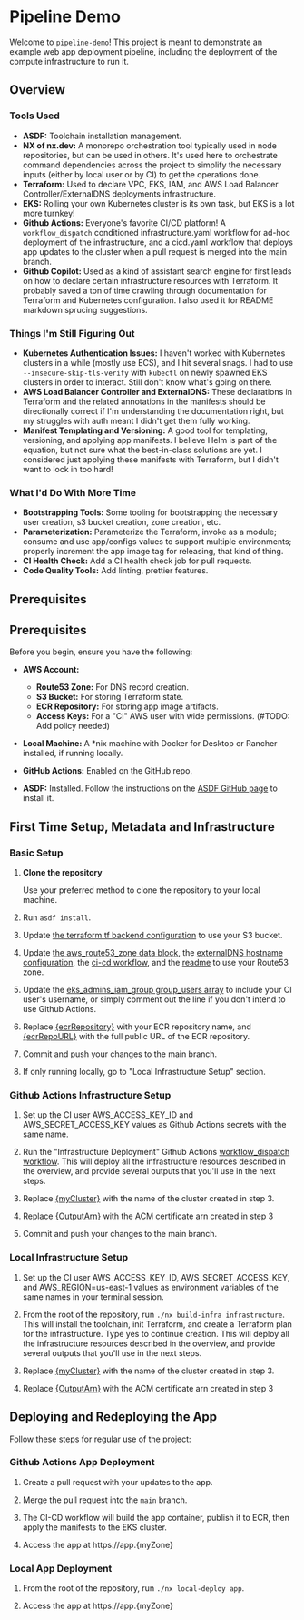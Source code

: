 # Pipeline Demo

Welcome to `pipeline-demo`! This project is meant to demonstrate an example web app deployment pipeline, including the deployment of the compute infrastructure to run it. 


## Overview

### Tools Used

- **ASDF:** Toolchain installation management.
- **NX of nx.dev:** A monorepo orchestration tool typically used in node repositories, but can be used in others. It's used here to orchestrate command dependencies across the project to simplify the necessary inputs (either by local user or by CI) to get the operations done.
- **Terraform:** Used to declare VPC, EKS, IAM, and AWS Load Balancer Controller/ExternalDNS deployments infrastructure.
- **EKS:** Rolling your own Kubernetes cluster is its own task, but EKS is a lot more turnkey!
- **Github Actions:** Everyone's favorite CI/CD platform! A `workflow_dispatch` conditioned infrastructure.yaml workflow for ad-hoc deployment of the infrastructure, and a cicd.yaml workflow that deploys app updates to the cluster when a pull request is merged into the main branch.
- **Github Copilot:** Used as a kind of assistant search engine for first leads on how to declare certain infrastructure resources with Terraform. It probably saved a ton of time crawling through documentation for Terraform and Kubernetes configuration. I also used it for README markdown sprucing suggestions.

### Things I'm Still Figuring Out

- **Kubernetes Authentication Issues:** I haven't worked with Kubernetes clusters in a while (mostly use ECS), and I hit several snags. I had to use `--insecure-skip-tls-verify` with `kubectl` on newly spawned EKS clusters in order to interact. Still don't know what's going on there.
- **AWS Load Balancer Controller and ExternalDNS:** These declarations in Terraform and the related annotations in the manifests should be directionally correct if I'm understanding the documentation right, but my struggles with auth meant I didn't get them fully working.
- **Manifest Templating and Versioning:** A good tool for templating, versioning, and applying app manifests. I believe Helm is part of the equation, but not sure what the best-in-class solutions are yet. I considered just applying these manifests with Terraform, but I didn't want to lock in too hard!

### What I'd Do With More Time

- **Bootstrapping Tools:** Some tooling for bootstrapping the necessary user creation, s3 bucket creation, zone creation, etc.
- **Parameterization:** Parameterize the Terraform, invoke as a module; consume and use app/configs values to support multiple environments; properly increment the app image tag for releasing, that kind of thing.
- **CI Health Check:** Add a CI health check job for pull requests.
- **Code Quality Tools:** Add linting, prettier features.


## Prerequisites

## Prerequisites

Before you begin, ensure you have the following:

- **AWS Account:** 
  - **Route53 Zone:** For DNS record creation.
  - **S3 Bucket:** For storing Terraform state.
  - **ECR Repository:** For storing app image artifacts.
  - **Access Keys:** For a "CI" AWS user with wide permissions. (#TODO: Add policy needed)

- **Local Machine:** A *nix machine with Docker for Desktop or Rancher installed, if running locally.

- **GitHub Actions:** Enabled on the GitHub repo.

- **ASDF:** Installed. Follow the instructions on the [ASDF GitHub page](https://github.com/asdf-vm/asdf) to install it.


## First Time Setup, Metadata and Infrastructure

### Basic Setup

1. **Clone the repository**

   Use your preferred method to clone the repository to your local machine.

2. Run `asdf install`.

3. Update [the terraform.tf backend configuration](./packages/infrastructure/terraform.tf#L6) to use your S3 bucket.

4. Update [the aws_route53_zone data block](./packages/infrastructure/ingress.tf#L101), the [externalDNS hostname configuration](./packages/manifests/ingress.yaml#L7), the [ci-cd workflow](./.github/workflows/ci-cd.yml#L42), and the [readme](./README.md#github-actions-app-deployment) to use your Route53 zone.

5. Update the [eks_admins_iam_group group_users array](./packages/infrastructure/main.tf#L206) to include your CI user's username, or simply comment out the line if you don't intend to use Github Actions. 

6. Replace [{ecrRepository}](./packages/app/project.json#L10) with your ECR repository name, and [{ecrRepoURL}](./packages/manifests/deployment.yaml#L17) with the full public URL of the ECR repository. 

7. Commit and push your changes to the main branch.

8. If only running locally, go to "Local Infrastructure Setup" section.


### Github Actions Infrastructure Setup

1. Set up the CI user AWS_ACCESS_KEY_ID and AWS_SECRET_ACCESS_KEY values as Github Actions secrets with the same name.

2. Run the "Infrastructure Deployment" Github Actions [workflow_dispatch workflow](https://docs.github.com/en/actions/using-workflows/manually-running-a-workflow). This will deploy all the infrastructure resources described in the overview, and provide several outputs that you'll use in the next steps. 

3. Replace [{myCluster}](./packages/manifests/project.json#L206) with the name of the cluster created in step 3. 

4. Replace [{OutputArn}](./packages/manifests/ingress.yaml#L6) with the ACM certificate arn created in step 3

5. Commit and push your changes to the main branch.

### Local Infrastructure Setup

1. Set up the CI user AWS_ACCESS_KEY_ID, AWS_SECRET_ACCESS_KEY, and AWS_REGION=us-east-1 values as environment variables of the same names in your terminal session. 

2. From the root of the repository, run `./nx build-infra infrastructure`. This will install the toolchain, init Terraform, and create a Terraform plan for the infrastructure. Type yes to continue creation. This will deploy all the infrastructure resources described in the overview, and provide several outputs that you'll use in the next steps. 

3. Replace [{myCluster}](./packages/manifests/project.json#L206) with the name of the cluster created in step 3. 

4. Replace [{OutputArn}](./packages/manifests/ingress.yaml#L6) with the ACM certificate arn created in step 3


## Deploying and Redeploying the App

Follow these steps for regular use of the project:

### Github Actions App Deployment

1. Create a pull request with your updates to the app.

2. Merge the pull request into the `main` branch.

3. The CI-CD workflow will build the app container, publish it to ECR, then apply the manifests to the EKS cluster.

4. Access the app at https://app.{myZone}

### Local App Deployment

1. From the root of the repository, run `./nx local-deploy app`. 

2. Access the app at https://app.{myZone}

